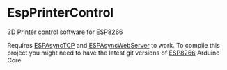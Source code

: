 # EspPrinterControl

3D Printer control software for ESP8266

Requires [ESPAsyncTCP](https://github.com/me-no-dev/ESPAsyncTCP) and [ESPAsyncWebServer](https://github.com/me-no-dev/ESPAsyncWebServer) to work.
To compile this project you might need to have the latest git versions of [ESP8266](https://github.com/esp8266/Arduino) Arduino Core


